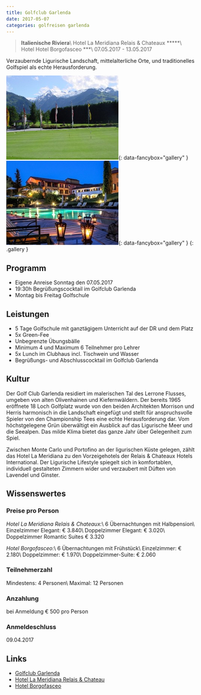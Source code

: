 ```yaml
---
title: Golfclub Garlenda
date: 2017-05-07
categories: golfreisen garlenda
---
```


> **Italienische Riviera**\\
> Hotel La Meridiana Relais & Chateaux \*\*\*\*\*\\
> Hotel Hotel Borgofasceo \*\*\*\\
> 07.05.2017 - 13.05.2017

Verzaubernde Ligurische Landschaft, mittelalterliche Orte, und traditionelles Golfspiel als echte Herausforderung.
<!--more-->

[![](/assets/img/garlenda/thumb-01.jpg)][1]{: data-fancybox="gallery" }
[![](/assets/img/garlenda/thumb-02.jpg)][2]{: data-fancybox="gallery" }
{: .gallery }

## Programm
* Eigene Anreise Sonntag den 07.05.2017
* 19:30h Begrüßungscocktail im Golfclub Garlenda
* Montag bis Freitag Golfschule

## Leistungen
* 5 Tage Golfschule mit ganztägigem Unterricht auf der DR und dem Platz
* 5x Green-Fee
* Unbegrenzte Übungsbälle
* Minimum 4 und Maximum 6 Teilnehmer pro Lehrer
* 5x Lunch im Clubhaus incl. Tischwein und Wasser
* Begrüßungs- und Abschlusscocktail im Golfclub Garlenda

## Kultur
Der Golf Club Garlenda residiert im malerischen Tal des Lerrone Flusses, umgeben von alten Olivenhainen und Kiefernwäldern. Der bereits 1965 eröffnete 18 Loch Golfplatz wurde von den beiden Architekten Morrison und Herris harmonisch in die Landschaft eingefügt und stellt für anspruchsvolle Spieler von den Championship Tees eine echte Herausforderung dar. Vom höchstgelegene Grün überwältigt ein Ausblick auf das Ligurische Meer und die Seealpen. Das milde Klima bietet das ganze Jahr über Gelegenheit zum Spiel.

Zwischen Monte Carlo und Portofino an der ligurischen Küste gelegen, zählt das Hotel La Meridiana zu den Vorzeigehotels der Relais & Chateaux Hotels International. Der Ligurische Lifestyle spiegelt sich in komfortablen, individuell gestalteten Zimmern wider und verzaubert mit Düften von Lavendel und Ginster.

## Wissenswertes

### Preise pro Person
*Hotel La Meridiana Relais & Chateaux:*\\
6 Übernachtungen mit Halbpension\\
Einzelzimmer Elegant: € 3.840\\
Doppelzimmer Elegant: € 3.020\\
Doppelzimmer Romantic Suites € 3.320

*Hotel Borgofasceo:*\\
6 Übernachtungen mit Frühstück\\
Einzelzimmer: € 2.180\\
Doppelzimmer: € 1.970\\
Doppelzimmer-Suite: € 2.060

### Teilnehmerzahl
Mindestens: 4 Personen\\
Maximal: 12 Personen

### Anzahlung
bei Anmeldung € 500 pro Person

### Anmeldeschluss
09.04.2017

## Links
* [Golfclub Garlenda](http://www.garlendagolf.it/)
* [Hotel La Meridiana Relais & Chateau](http://www.lameridianaresort.com/)
* [Hotel Borgofasceo](http://www.borgofasceo.it)

[1]: /assets/img/garlenda/full-01.jpg
[2]: /assets/img/garlenda/full-02.jpg

